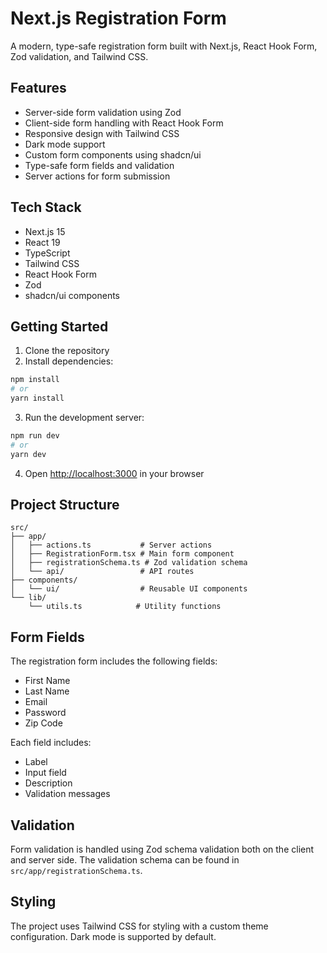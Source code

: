 # Next.js Registration Form

A modern, type-safe registration form built with Next.js, React Hook Form, Zod validation, and Tailwind CSS.

## Features

- Server-side form validation using Zod
- Client-side form handling with React Hook Form
- Responsive design with Tailwind CSS
- Dark mode support
- Custom form components using shadcn/ui
- Type-safe form fields and validation
- Server actions for form submission

## Tech Stack

- Next.js 15
- React 19
- TypeScript
- Tailwind CSS
- React Hook Form
- Zod
- shadcn/ui components

## Getting Started

1. Clone the repository
2. Install dependencies:

```bash
npm install
# or
yarn install
```

3. Run the development server:

```bash
npm run dev
# or
yarn dev
```

4. Open [http://localhost:3000](http://localhost:3000) in your browser

## Project Structure

```
src/
├── app/
│   ├── actions.ts           # Server actions
│   ├── RegistrationForm.tsx # Main form component
│   ├── registrationSchema.ts # Zod validation schema
│   └── api/                 # API routes
├── components/
│   └── ui/                  # Reusable UI components
└── lib/
    └── utils.ts            # Utility functions
```

## Form Fields

The registration form includes the following fields:

- First Name
- Last Name
- Email
- Password
- Zip Code

Each field includes:

- Label
- Input field
- Description
- Validation messages

## Validation

Form validation is handled using Zod schema validation both on the client and server side. The validation schema can be found in `src/app/registrationSchema.ts`.

## Styling

The project uses Tailwind CSS for styling with a custom theme configuration. Dark mode is supported by default.


